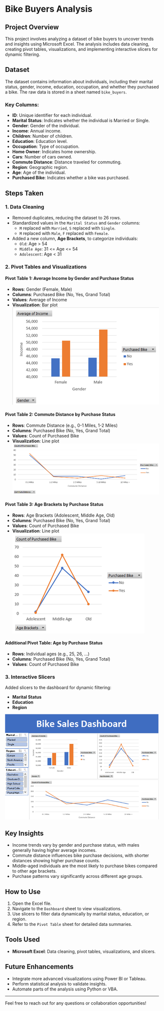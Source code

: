 # Bike Buyers Analysis

## Project Overview
This project involves analyzing a dataset of bike buyers to uncover trends and insights using Microsoft Excel. The analysis includes data cleaning, creating pivot tables, visualizations, and implementing interactive slicers for dynamic filtering.

## Dataset
The dataset contains information about individuals, including their marital status, gender, income, education, occupation, and whether they purchased a bike. The raw data is stored in a sheet named `bike_buyers`.

### Key Columns:
- **ID**: Unique identifier for each individual.
- **Marital Status**: Indicates whether the individual is Married or Single.
- **Gender**: Gender of the individual.
- **Income**: Annual income.
- **Children**: Number of children.
- **Education**: Education level.
- **Occupation**: Type of occupation.
- **Home Owner**: Indicates home ownership.
- **Cars**: Number of cars owned.
- **Commute Distance**: Distance traveled for commuting.
- **Region**: Geographic region.
- **Age**: Age of the individual.
- **Purchased Bike**: Indicates whether a bike was purchased.

## Steps Taken

### 1. Data Cleaning
- Removed duplicates, reducing the dataset to 26 rows.
- Standardized values in the `Marital Status` and `Gender` columns:
  - `M` replaced with `Married`, `S` replaced with `Single`.
  - `M` replaced with `Male`, `F` replaced with `Female`.
- Added a new column, **Age Brackets**, to categorize individuals:
  - `Old`: Age > 54
  - `Middle Age`: 31 <= Age <= 54
  - `Adolescent`: Age < 31

### 2. Pivot Tables and Visualizations

#### Pivot Table 1: Average Income by Gender and Purchase Status
- **Rows**: Gender (Female, Male)
- **Columns**: Purchased Bike (No, Yes, Grand Total)
- **Values**: Average of Income
- **Visualization**: Bar plot
![Description of Chart 1](images/Average_Income_by_Gender_and_Purchase_Status.png)

#### Pivot Table 2: Commute Distance by Purchase Status
- **Rows**: Commute Distance (e.g., 0-1 Miles, 1-2 Miles)
- **Columns**: Purchased Bike (No, Yes, Grand Total)
- **Values**: Count of Purchased Bike
- **Visualization**: Line plot
![Description of Chart 1](images/Commute_Distance_by_Purchase_Status.png)

#### Pivot Table 3: Age Brackets by Purchase Status
- **Rows**: Age Brackets (Adolescent, Middle Age, Old)
- **Columns**: Purchased Bike (No, Yes, Grand Total)
- **Values**: Count of Purchased Bike
- **Visualization**: Line plot
![Description of Chart 1](images/Age_Brackets_by_Purchase_Status.png)

#### Additional Pivot Table: Age by Purchase Status
- **Rows**: Individual ages (e.g., 25, 26, ...)
- **Columns**: Purchased Bike (No, Yes, Grand Total)
- **Values**: Count of Purchased Bike

### 3. Interactive Slicers
Added slicers to the dashboard for dynamic filtering:
- **Marital Status**
- **Education**
- **Region**

![Description of Chart 1](images/Dashboard.png)

## Key Insights
- Income trends vary by gender and purchase status, with males generally having higher average incomes.
- Commute distance influences bike purchase decisions, with shorter distances showing higher purchase counts.
- Middle-aged individuals are the most likely to purchase bikes compared to other age brackets.
- Purchase patterns vary significantly across different age groups.

## How to Use
1. Open the Excel file.
2. Navigate to the `Dashboard` sheet to view visualizations.
3. Use slicers to filter data dynamically by marital status, education, or region.
4. Refer to the `Pivot Table` sheet for detailed data summaries.

## Tools Used
- **Microsoft Excel**: Data cleaning, pivot tables, visualizations, and slicers.

## Future Enhancements
- Integrate more advanced visualizations using Power BI or Tableau.
- Perform statistical analysis to validate insights.
- Automate parts of the analysis using Python or VBA.

---
Feel free to reach out for any questions or collaboration opportunities!

